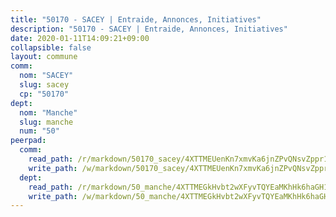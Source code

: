 ```yaml
---
title: "50170 - SACEY | Entraide, Annonces, Initiatives"
description: "50170 - SACEY | Entraide, Annonces, Initiatives"
date: 2020-01-11T14:09:21+09:00
collapsible: false
layout: commune
comm:
  nom: "SACEY"
  slug: sacey
  cp: "50170"
dept:
  nom: "Manche"
  slug: manche
  num: "50"
peerpad:
  comm:
    read_path: /r/markdown/50170_sacey/4XTTMEUenKn7xmvKa6jnZPvQNsvZppr1rR8SQqv5GFdT7zysg
    write_path: /w/markdown/50170_sacey/4XTTMEUenKn7xmvKa6jnZPvQNsvZppr1rR8SQqv5GFdT7zysg-K3TgV3owaVTNLCoys9LUYk6tr6VHEhVQpavKp9YaJubFKx3oFmsYH8ru6ipDjuqNRcZXywRHP2PK9xoB5ydVLrrNvL9Lz3CvFzjv4vJKixsNBHqAv9hTA4LNrbxfnLyCcvDXT9aS
  dept:
    read_path: /r/markdown/50_manche/4XTTMEGkHvbt2wXFyvTQYEaMKhHk6haGH1SzsRNevKgBDTuXr
    write_path: /w/markdown/50_manche/4XTTMEGkHvbt2wXFyvTQYEaMKhHk6haGH1SzsRNevKgBDTuXr-K3TgUSx1rwmRRLqHcTLLdo4dVfTRKvf94KKagmUFPevWSp2f9nuc6fJF25TtLArzK8teuQ5TvuAMqW38N2MYgT18hBoXtjmKX9WuSn2vkujmSJPp3gF4gsuMmfEM8Th4Ap94heFE
---
```


